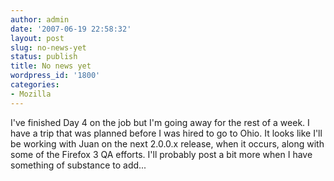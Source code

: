 ```yaml
---
author: admin
date: '2007-06-19 22:58:32'
layout: post
slug: no-news-yet
status: publish
title: No news yet
wordpress_id: '1800'
categories:
- Mozilla
---
```


I've finished Day 4 on the job but I'm going away for the rest of a
week. I have a trip that was planned before I was hired to go to Ohio.
It looks like I'll be working with Juan on the next 2.0.0.x release,
when it occurs, along with some of the Firefox 3 QA efforts. I'll
probably post a bit more when I have something of substance to add...
